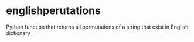 # englishperutations
Python function that returns all permutations of a string that exist in English dictionary

